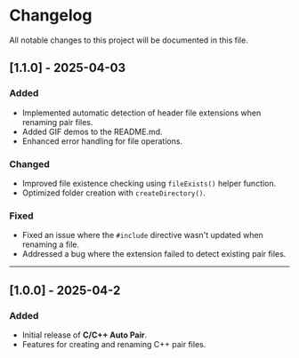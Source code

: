 # Changelog

All notable changes to this project will be documented in this file.

## [1.1.0] - 2025-04-03
### Added
- Implemented automatic detection of header file extensions when renaming pair files.
- Added GIF demos to the README.md.
- Enhanced error handling for file operations.

### Changed
- Improved file existence checking using `fileExists()` helper function.
- Optimized folder creation with `createDirectory()`.

### Fixed
- Fixed an issue where the `#include` directive wasn't updated when renaming a file.
- Addressed a bug where the extension failed to detect existing pair files.

---

## [1.0.0] - 2025-04-2
### Added
- Initial release of **C/C++ Auto Pair**.
- Features for creating and renaming C++ pair files.

